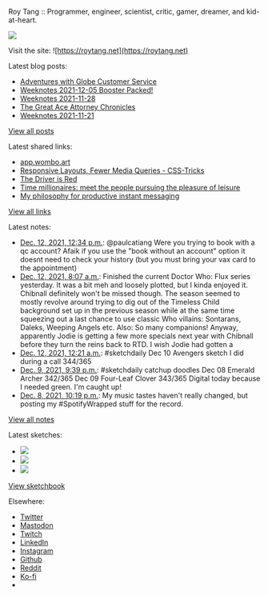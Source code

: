 Roy Tang :: Programmer, engineer, scientist, critic, gamer, dreamer, and kid-at-heart.

![](https://roytang.net/static/img/profile.jpg)

Visit the site: ![https://roytang.net](https://roytang.net)

Latest blog posts:

- [Adventures with Globe Customer Service](https://roytang.net/2021/12/globe-cs/)
- [Weeknotes 2021-12-05 Booster Packed!](https://roytang.net/2021/12/weeknotes-12-05/)
- [Weeknotes 2021-11-28](https://roytang.net/2021/11/weeknotes-11-28/)
- [The Great Ace Attorney Chronicles](https://roytang.net/2021/11/great-ace-attorney/)
- [Weeknotes 2021-11-21](https://roytang.net/2021/11/weeknotes-11-21/)

[View all posts](https://roytang.net/blog)

Latest shared links:

- [app.wombo.art](https://roytang.net/2021/12/f2d11ee5f7c5fb79e86cc5f3ba0b3ef5/)
- [Responsive Layouts, Fewer Media Queries - CSS-Tricks](https://roytang.net/2021/12/c71079915388b9c360c71c252dc5fda1/)
- [The Driver is Red](https://roytang.net/2021/12/65b8f469dc7958330dbc20409325e391/)
- [Time millionaires: meet the people pursuing the pleasure of leisure](https://roytang.net/2021/12/time-millionaires-meet-the-people-pursuing-the-pleasure-of-leisure/)
- [My philosophy for productive instant messaging](https://roytang.net/2021/11/d6e28b2791cb472886983200beaae65c/)

[View all links](https://roytang.net/links)

Latest notes:

- [Dec. 12, 2021, 12:34 p.m.](https://roytang.net/2021/12/1469888386752458756/): @paulcatiang Were you trying to book with a qc account? Afaik if you use the &quot;book without an account&quot; option it doesnt need to check your history (but you must bring your vax card to the appointment)
- [Dec. 12, 2021, 8:07 a.m.](https://roytang.net/2021/12/2c719acc6b88173b3abe47cc18a632c0/): Finished the current Doctor Who: Flux series yesterday. It was a bit meh and loosely plotted, but I kinda enjoyed it. Chibnall definitely won&#x27;t be missed though. The season seemed to mostly revolve around trying to dig out of the Timeless Child background set up in the previous season while at the same time squeezing out a last chance to use classic Who villains: Sontarans, Daleks, Weeping Angels etc. Also: So many companions! Anyway, apparently Jodie is getting a few more specials next year with Chibnall before they turn the reins back to RTD. I wish Jodie had gotten a
- [Dec. 12, 2021, 12:21 a.m.](https://roytang.net/2021/12/ae0e2da2f1c22972fd66ceaea204b11d/): #sketchdaily Dec 10 Avengers sketch I did during a call 344/365
- [Dec. 9, 2021, 9:39 p.m.](https://roytang.net/2021/12/652eece9ed859b0ed86b62af6410a0db/): #sketchdaily catchup doodles Dec 08 Emerald Archer 342/365 Dec 09 Four-Leaf Clover 343/365 Digital today because I needed green. I&#x27;m caught up!
- [Dec. 8, 2021, 10:19 p.m.](https://roytang.net/2021/12/spotify-wrapped/): My music tastes haven&#x27;t really changed, but posting my #SpotifyWrapped stuff for the record.

[View all notes](https://roytang.net/notes)

Latest sketches:


- ![](https://roytang.net/media/cache/b6/de/b6de36cc617b0960dafa2711b87a1be0.jpg)
- ![](https://roytang.net/media/cache/e7/bc/e7bcdf817169317d43e156de95b107d7.jpg)
- ![](https://roytang.net/media/cache/56/ad/56ad935611eb7963ea1573061c00c51e.jpg)

[View sketchbook](https://roytang.net/albums/sketchbook)


Elsewhere:

- [Twitter](https://twitter.com/roytang)
- [Mastodon](https://mastodon.technology/@roytang)
- [Twitch](https://twitch.tv/twitchyroy)
- [LinkedIn](https://www.linkedin.com/in/roytang)
- [Instagram](https://instagram.com/roytang0400)
- [Github](https://github.com/roytang)
- [Reddit](https://reddit.com/u/hungryroy)
- [Ko-fi](https://ko-fi.com/roytang)
- [](mailto:hello@roytang.net)